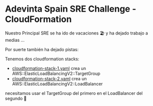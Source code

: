 # Adevinta Spain SRE Challenge - CloudFormation

Nuestro Principal SRE se ha ido de vacaciones 🏖️ y ha dejado trabajo a medias ... 

Por suerte también ha dejado pistas:

Tenemos dos cloudformation stacks:
- [cloudformation-stack-1.yaml](cloudformation-stack-1.yaml) crea un AWS::ElasticLoadBalancingV2::TargetGroup
- [cloudformation-stack-2.yaml](cloudformation-stack-2.yaml) crea un AWS::ElasticLoadBalancingV2::LoadBalancer

necesitamos usar el TargetGroup del primero en el LoadBalancer del segundo 🤔
